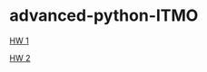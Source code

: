 # advanced-python-ITMO

[HW 1](https://github.com/alpotekhin/advanced-python-ITMO/tree/master/hw_1)

[HW 2](https://github.com/alpotekhin/advanced-python-ITMO/tree/master/hw_2)

